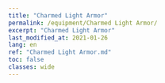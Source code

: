 ```yaml
---
title: "Charmed Light Armor"
permalink: /equipment/Charmed Light Armor/
excerpt: "Charmed Light Armor"
last_modified_at: 2021-01-26
lang: en
ref: "Charmed Light Armor.md"
toc: false
classes: wide
---
```


